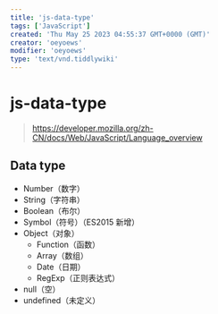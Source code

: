 ```yaml
---
title: 'js-data-type'
tags: ['JavaScript']
created: 'Thu May 25 2023 04:55:37 GMT+0000 (GMT)'
creator: 'oeyoews'
modifier: 'oeyoews'
type: 'text/vnd.tiddlywiki'
---
```


# js-data-type

> <https://developer.mozilla.org/zh-CN/docs/Web/JavaScript/Language_overview>

## Data type

* Number（数字）
* String（字符串）
* Boolean（布尔）
* Symbol（符号）（ES2015 新增）
* Object（对象）
    * Function（函数）
    * Array（数组）
    * Date（日期）
    * RegExp（正则表达式）
* null（空）
* undefined（未定义）
